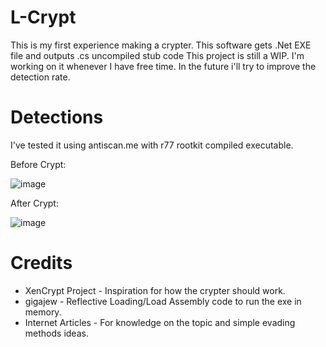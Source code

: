 # L-Crypt
This is my first experience making a crypter. This software gets .Net EXE file and outputs .cs uncompiled stub code
This project is still a WIP. I'm working on it whenever I have free time. In the future i'll try to improve the detection rate.

# Detections
I've tested it using antiscan.me with r77 rootkit compiled executable.

Before Crypt:

![image](https://user-images.githubusercontent.com/60044819/116005237-bfa5d000-a60e-11eb-8dad-77ded8dd7f92.png)

After Crypt:

![image](https://user-images.githubusercontent.com/60044819/116005246-c92f3800-a60e-11eb-901e-11b5657a77e6.png)

# Credits
- XenCrypt Project - Inspiration for how the crypter should work.
- gigajew - Reflective Loading/Load Assembly code to run the exe in memory.
- Internet Articles - For knowledge on the topic and simple evading methods ideas.

